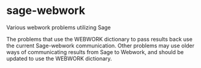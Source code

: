 sage-webwork
============

Various webwork problems utilizing Sage

The problems that use the WEBWORK dictionary to pass results back use the current Sage-webwork communication.  Other problems may use older ways of communicating results from Sage to Webwork, and should be updated to use the WEBWORK dictionary.
